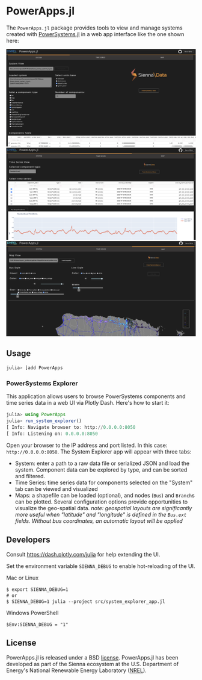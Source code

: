 # PowerApps.jl

The `PowerApps.jl` package provides tools to view and manage systems created with
[PowerSystems.jl](https://github.com/NREL-Sienna/PowerSystems.jl) in a web app interface like the one shown here:

![img](sys.png)
![img](ts.png)
![img](map.png)

## Usage

```julia
julia> ]add PowerApps
```

### PowerSystems Explorer

This application allows users to browse PowerSystems components and time series data in a web UI
via Plotly Dash. Here's how to start it:

```julia
julia> using PowerApps
julia> run_system_explorer()
[ Info: Navigate browser to: http://0.0.0.0:8050
[ Info: Listening on: 0.0.0.0:8050
```

Open your browser to the IP address and port listed. In this case: `http://0.0.0.0:8050`.
The System Explorer app will appear with three tabs:

- System: enter a path to a raw data file or serialized JSON and load the system.
Component data can be explored by type, and can be sorted and filtered.
- Time Series: time series data for components selected on the "System" tab can be viewed
and visualized
- Maps: a shapefile can be loaded (optional), and nodes (`Bus`) and `Branch`s can be plotted.
Several configuration options provide opportunities to visualize the geo-spatial data.
*note: geospatial layouts are significantly more useful when "latitude" and "longitude" is defined
in the `Bus.ext` fields. Without bus coordinates, an automatic layout will be applied*

## Developers

Consult https://dash.plotly.com/julia for help extending the UI.

Set the environment variable `SIENNA_DEBUG` to enable hot-reloading of the UI.

Mac or Linux
```
$ export SIENNA_DEBUG=1
# or
$ SIENNA_DEBUG=1 julia --project src/system_explorer_app.jl
```

Windows PowerShell
```
$Env:SIENNA_DEBUG = "1"
```

## License

PowerApps.jl is released under a BSD [license](https://github.com/NREL/PowerApps.jl/blob/master/LICENSE).
PowerApps.jl has been developed as part of the Sienna
ecosystem at the U.S. Department of Energy's National Renewable Energy Laboratory ([NREL](https://www.nrel.gov/)).
